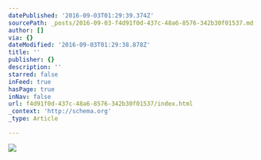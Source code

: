 ```yaml
---
datePublished: '2016-09-03T01:29:39.374Z'
sourcePath: _posts/2016-09-03-f4d91f0d-437c-48a6-8576-342b30f01537.md
author: []
via: {}
dateModified: '2016-09-03T01:29:38.878Z'
title: ''
publisher: {}
description: ''
starred: false
inFeed: true
hasPage: true
inNav: false
url: f4d91f0d-437c-48a6-8576-342b30f01537/index.html
_context: 'http://schema.org'
_type: Article

---
```

![](https://the-grid-user-content.s3-us-west-2.amazonaws.com/8529f2ec-ad41-4ac2-ad02-b3a6072405f1.jpg)